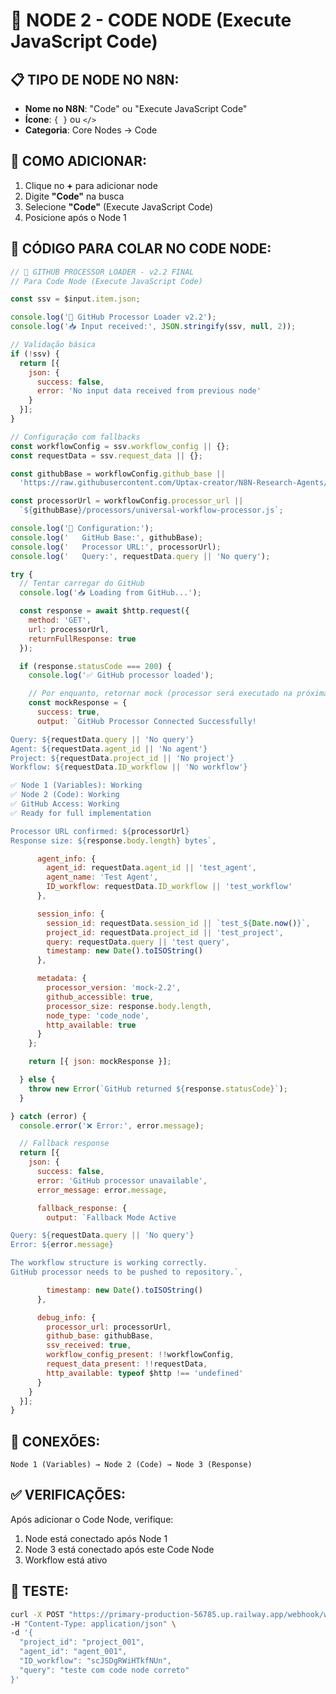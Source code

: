 # 🚀 NODE 2 - CODE NODE (Execute JavaScript Code)

## **📋 TIPO DE NODE NO N8N:**
- **Nome no N8N**: "Code" ou "Execute JavaScript Code"
- **Ícone**: `{ }` ou `</>`
- **Categoria**: Core Nodes → Code

## **🔧 COMO ADICIONAR:**

1. Clique no **+** para adicionar node
2. Digite **"Code"** na busca
3. Selecione **"Code"** (Execute JavaScript Code)
4. Posicione após o Node 1

## **📝 CÓDIGO PARA COLAR NO CODE NODE:**

```javascript
// 🚀 GITHUB PROCESSOR LOADER - v2.2 FINAL
// Para Code Node (Execute JavaScript Code)

const ssv = $input.item.json;

console.log('🚀 GitHub Processor Loader v2.2');
console.log('📥 Input received:', JSON.stringify(ssv, null, 2));

// Validação básica
if (!ssv) {
  return [{
    json: {
      success: false,
      error: 'No input data received from previous node'
    }
  }];
}

// Configuração com fallbacks
const workflowConfig = ssv.workflow_config || {};
const requestData = ssv.request_data || {};

const githubBase = workflowConfig.github_base ||
  'https://raw.githubusercontent.com/Uptax-creator/N8N-Research-Agents/clean-deployment';

const processorUrl = workflowConfig.processor_url ||
  `${githubBase}/processors/universal-workflow-processor.js`;

console.log('🔧 Configuration:');
console.log('   GitHub Base:', githubBase);
console.log('   Processor URL:', processorUrl);
console.log('   Query:', requestData.query || 'No query');

try {
  // Tentar carregar do GitHub
  console.log('📥 Loading from GitHub...');

  const response = await $http.request({
    method: 'GET',
    url: processorUrl,
    returnFullResponse: true
  });

  if (response.statusCode === 200) {
    console.log('✅ GitHub processor loaded');

    // Por enquanto, retornar mock (processor será executado na próxima fase)
    const mockResponse = {
      success: true,
      output: `GitHub Processor Connected Successfully!

Query: ${requestData.query || 'No query'}
Agent: ${requestData.agent_id || 'No agent'}
Project: ${requestData.project_id || 'No project'}
Workflow: ${requestData.ID_workflow || 'No workflow'}

✅ Node 1 (Variables): Working
✅ Node 2 (Code): Working
✅ GitHub Access: Working
✅ Ready for full implementation

Processor URL confirmed: ${processorUrl}
Response size: ${response.body.length} bytes`,

      agent_info: {
        agent_id: requestData.agent_id || 'test_agent',
        agent_name: 'Test Agent',
        ID_workflow: requestData.ID_workflow || 'test_workflow'
      },

      session_info: {
        session_id: requestData.session_id || `test_${Date.now()}`,
        project_id: requestData.project_id || 'test_project',
        query: requestData.query || 'test query',
        timestamp: new Date().toISOString()
      },

      metadata: {
        processor_version: 'mock-2.2',
        github_accessible: true,
        processor_size: response.body.length,
        node_type: 'code_node',
        http_available: true
      }
    };

    return [{ json: mockResponse }];

  } else {
    throw new Error(`GitHub returned ${response.statusCode}`);
  }

} catch (error) {
  console.error('❌ Error:', error.message);

  // Fallback response
  return [{
    json: {
      success: false,
      error: 'GitHub processor unavailable',
      error_message: error.message,

      fallback_response: {
        output: `Fallback Mode Active

Query: ${requestData.query || 'No query'}
Error: ${error.message}

The workflow structure is working correctly.
GitHub processor needs to be pushed to repository.`,

        timestamp: new Date().toISOString()
      },

      debug_info: {
        processor_url: processorUrl,
        github_base: githubBase,
        ssv_received: true,
        workflow_config_present: !!workflowConfig,
        request_data_present: !!requestData,
        http_available: typeof $http !== 'undefined'
      }
    }
  }];
}
```

## **🔌 CONEXÕES:**

```
Node 1 (Variables) → Node 2 (Code) → Node 3 (Response)
```

## **✅ VERIFICAÇÕES:**

Após adicionar o Code Node, verifique:
1. Node está conectado após Node 1
2. Node 3 está conectado após este Code Node
3. Workflow está ativo

## **🧪 TESTE:**

```bash
curl -X POST "https://primary-production-56785.up.railway.app/webhook/work-1001v1" \
-H "Content-Type: application/json" \
-d '{
  "project_id": "project_001",
  "agent_id": "agent_001",
  "ID_workflow": "scJSDgRWiHTkfNUn",
  "query": "teste com code node correto"
}'
```